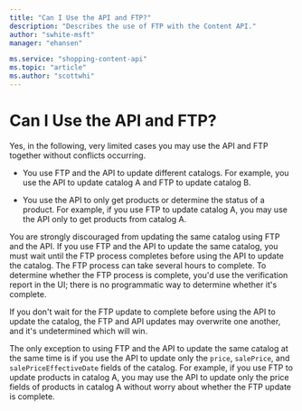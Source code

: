 ```yaml
---
title: "Can I Use the API and FTP?"
description: "Describes the use of FTP with the Content API."
author: "swhite-msft"
manager: "ehansen"

ms.service: "shopping-content-api"
ms.topic: "article"
ms.author: "scottwhi"
---
```

# Can I Use the API and FTP?
Yes, in the following, very limited cases you may use the API and FTP together without conflicts occurring.

- You use FTP and the API to update different catalogs. For example, you use the API to update catalog A and FTP to update catalog B. 

- You use the API to only get products or determine the status of a product. For example, if you use FTP to update catalog A, you may use the API only to get products from catalog A.


You are strongly discouraged from updating the same catalog using FTP and the API. If you use FTP and the API to update the same catalog, you must wait until the FTP process completes before using the API to update the catalog. The FTP process can take several hours to complete. To determine whether the FTP process is complete, you'd use the verification report in the UI; there is no programmatic way to determine whether it's complete. 

If you don't wait for the FTP update to complete before using the API to update the catalog, the FTP and API updates may overwrite one another, and it's undetermined which will win. 

The only exception to using FTP and the API to update the same catalog at the same time is if you use the API to update only the `price`, `salePrice`, and `salePriceEffectiveDate` fields of the catalog. For example, if you use FTP to update products in catalog A, you may use the API to update only the price fields of products in catalog A without worry about whether the FTP update is complete.
